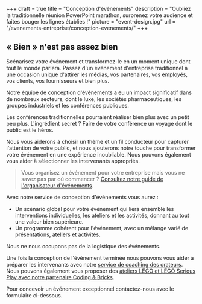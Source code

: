 +++
draft 		= true
title 		= "Conception d'événements"
description	= "Oubliez la traditionnelle réunion PowerPoint marathon, surprenez votre audience et faites bouger les lignes établies !"
picture		= "event-design.jpg"
url 			= "/evenements-entreprise/conception-evenements/"
+++

## « Bien » n'est pas assez bien

Scénarisez votre événement et transformez-le en un moment unique dont tout le monde parlera. Passez d'un événement d'entreprise traditionnel à une occasion unique d'attirer les médias, vos partenaires, vos employés, vos clients, vos fournisseurs et bien plus. 

Notre équipe de conception d'événements a eu un impact significatif dans de nombreux secteurs, dont le luxe, les sociétés pharmaceutiques, les groupes industriels et les conférences publiques.

Les conférences traditionnelles pourraient réaliser bien plus avec un petit peu plus. L'ingrédient secret ? Faire de votre conférence un voyage dont le public est le héros.

Nous vous aiderons à choisir un thème et un fil conducteur pour capturer l'attention de votre public, et nous ajouterons notre touche pour transformer votre événement en une expérience inoubliable. Nous pouvons également vous aider à sélectionner les intervenants appropriés.

> Vous organisez un événement pour votre entreprise mais vous ne savez pas par où commencer ? [Consultez notre guide de l'organisateur d'événements](https://www.ideasonstage.fr/guide-organisateur-evenement-entreprise/).

Avec notre service de conception d'événements vous aurez :

* Un scénario global pour votre événement qui liera ensemble les interventions individuelles, les ateliers et les activités, donnant au tout une valeur bien supérieure.
* Un programme cohérent pour l'événement, avec un mélange varié de présentations, ateliers et activités.

Nous ne nous occupons pas de la logistique des événements.

Une fois la conception de l'événement terminée nous pouvons vous aider à préparer les intervenants avec notre [service de coaching des orateurs](https://www.ideasonstage.fr/coaching-prise-de-parole-en-public/). Nous pouvons également vous proposer des [ateliers LEGO et LEGO Serious Play avec notre partenaire Coding & Bricks](https://www.ideasonstage.fr/evenements-entreprise/ateliers-lego-serious-play/).

Pour concevoir un événement exceptionnel contactez-nous avec le formulaire ci-dessous.

[pic1]: event-design-02.jpg